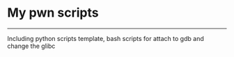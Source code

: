 # My pwn scripts

---

Including python scripts template, bash scripts for attach to gdb and change the glibc
